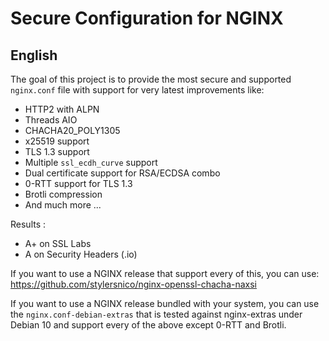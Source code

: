 # Secure Configuration for NGINX

## English

The goal of this project is to provide the most secure and supported <code>nginx.conf</code> file with support for very latest improvements like:

* HTTP2 with ALPN
* Threads AIO
* CHACHA20_POLY1305
* x25519 support
* TLS 1.3 support
* Multiple <code>ssl_ecdh_curve</code> support
* Dual certificate support for RSA/ECDSA combo
* 0-RTT support for TLS 1.3
* Brotli compression
* And much more ...

Results :

* A+ on SSL Labs
* A on Security Headers (.io)

If you want to use a NGINX release that support every of this, you can use: https://github.com/stylersnico/nginx-openssl-chacha-naxsi

If you want to use a NGINX release bundled with your system, you can use the `nginx.conf-debian-extras` that is tested against nginx-extras under Debian 10 and support every of the above except 0-RTT and Brotli.
